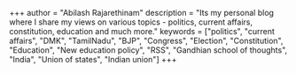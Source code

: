 +++
author = "Abilash Rajarethinam"
description = "Its my personal blog where I share my views on various topics - politics, current affairs, constitution, education and much more."
keywords = ["politics", "current affairs", "DMK", "TamilNadu", "BJP", "Congress", "Election", "Constitution", "Education", "New education policy", "RSS", "Gandhian school of thoughts", "India", "Union of states", "Indian union"] 
+++
